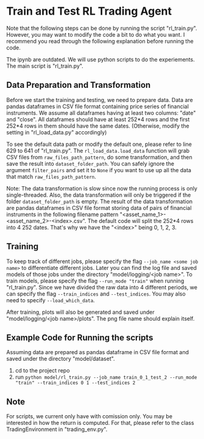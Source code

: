 # Train and Test RL Trading Agent
Note that the following steps can be done by running the script "rl_train.py". However, you may want to modify the code a bit to do what you want. I recommend you read through the following explanation before running the code.

The ipynb are outdated. We will use python scripts to do the experiements. The main script is "rl_train.py".

## Data Preparation and Transformation
Before we start the training and testing, we need to prepare data. Data are pandas dataframes in CSV file format containing price series of financial instruments. We assume all dataframes having at least two columns: "date" and "close". All dataframes should have at least 252\*4 rows and the first 252\*4 rows in them should have the same dates. (Otherwise, modify the setting in "rl_load_data.py" accordingly)

To see the default data path or modify the default one, please refer to line 629 to 641 of "rl_train.py". The `rl_load_data.load_data` function will grab CSV files from `raw_files_path_pattern`, do some transformation, and then save the result into `dataset_folder_path`. You can safely ignore the argument `filter_pairs` and set it to `None` if you want to use up all the data that match `raw_files_path_pattern`.

Note: The data transformation is slow since now the running process is only single-threaded. Also, the data transformation will only be triggered if the folder `dataset_folder_path` is empty. The result of the data transformation are pandas dataframes in CSV file format storing data of pairs of financial instruments in the following filename pattern "\<asset_name_1\>-\<asset_name_2\>-\<index\>.csv". The default code will split the 252\*4 rows into 4 252 dates. That's why we have the "\<index\>" being 0, 1, 2, 3. 

## Training
To keep track of different jobs, please specify the flag `--job_name <some job name>` to differentiate different jobs. Later you can find the log file and saved models of those jobs under the directory "model/logging/\<job name\>". To train models, please specify the flag `--run_mode "train"` when running "rl_train.py". Since we have divided the raw data into 4 different periods, we can specify the flag `--train_indices` and `--test_indices`.  You may also need to specify `--load_which_data`.

After training, plots will also be generated and saved under "model/logging/\<job name\>/plots". The png file name should explain itself.

## Example Code for Running the scripts
Assuming data are prepared as pandas dataframe in CSV file format and saved under the directory "model/dataset".
1. cd to the project repo
2. run `python model/rl_train.py --job_name train_0_1_test_2 --run_mode "train" --train_indices 0 1 --test_indices 2`

## Note
For scripts, we current only have with comission only. You may be interested in how the return is computed. For that, please refer to the class TradingEnvironment in "trading_env.py".
